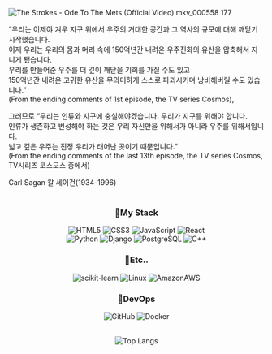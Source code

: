 ![The Strokes - Ode To The Mets (Official Video) mkv_000558 177](https://user-images.githubusercontent.com/71170622/162348278-ec3efe4d-0d4d-4371-9d4b-476394eac796.jpg)


“우리는 이제야 겨우 지구 위에서 우주의 거대한 공간과 그 역사의 규모에 대해 깨닫기 시작했습니다.  
이제 우리는 우리의 몸과 머리 속에 150억년간 내려온 우주진화의 유산을 압축해서 지니게 됐습니다.  
우리를 만들어준 우주를 더 깊이 깨닫을 기회를 가질 수도 있고  
150억년간 내려온 고귀한 유산을 무의미하게 스스로 파괴시키며 낭비해버릴 수도 있습니다.”  
(From the ending comments of 1st episode, the TV series Cosmos),  

그러므로 “우리는 인류와 지구에 충실해야겠습니다. 우리가 지구를 위해야 합니다.  
인류가 생존하고 번성해야 하는 것은 우리 자신만을 위해서가 아니라 우주를 위해서입니다.  
넓고 깊은 우주는 진정 우리가 태어난 곳이기 때문입니다.”  
(From the ending comments of the last 13th episode, the TV series Cosmos, TV시리즈 코스모스 중에서)  

Carl Sagan 칼 세이건(1934-1996)  
<br>
<div align=center>
  <h3>🎃My Stack</h3>
  <img alt="HTML5" src="https://img.shields.io/badge/HTML5-E34F26.svg?&style=for-the-badge&logo=HTML5&logoColor=white"/>
  <img alt="CSS3" src="https://img.shields.io/badge/CSS3-1572B6.svg?&style=for-the-badge&logo=CSS3&logoColor=white"/>
  <img alt="JavaScript" src="https://img.shields.io/badge/JavaScript-F7DF1E.svg?&style=for-the-badge&logo=JavaScript&logoColor=black"/>
  <img alt="React" src="https://img.shields.io/badge/React-61DAFB.svg?&style=for-the-badge&logo=React&logoColor=black"/>
  <br>
  <img alt="Python" src="https://img.shields.io/badge/Python-3776AB.svg?&style=for-the-badge&logo=Python&logoColor=white"/>
  <img alt="Django" src="https://img.shields.io/badge/Django-092E20.svg?&style=for-the-badge&logo=Django&logoColor=white"/>
  <img alt="PostgreSQL" src="https://img.shields.io/badge/PostgreSQL-4169E1.svg?&style=for-the-badge&logo=PostgreSQL&logoColor=white"/>
  <img alt="C++" src="https://img.shields.io/badge/C++-00599C.svg?&style=for-the-badge&logo=C%2B%2B&logoColor=white"/>
  <br>
  <h3>👻Etc..</h3>
  <img alt="scikit-learn" src="https://img.shields.io/badge/scikit-learn-F7931E.svg?&style=for-the-badge&logo=scikit-learn&logoColor=white"/>
  <img alt="Linux" src="https://img.shields.io/badge/Linux-FCC624.svg?&style=for-the-badge&logo=Linux&logoColor=black"/>
  <img alt="AmazonAWS" src="https://img.shields.io/badge/AWS-232F3E.svg?&style=for-the-badge&logo=AmazonAWS&logoColor=white"/>
  <br>
  <h3>🐳DevOps</h3>
  <img alt="GitHub" src="https://img.shields.io/badge/GitHub-181717.svg?&style=for-the-badge&logo=Github&logoColor=white"/>
  <img alt="Docker" src="https://img.shields.io/badge/Docker-2496ED.svg?&style=for-the-badge&logo=Docker&logoColor=white"/>
  <br>
  <br>
  
  ![Top Langs](https://github-readme-stats.vercel.app/api/top-langs/?username=loco-co&layout=compact&theme=graywhite)
</div>
